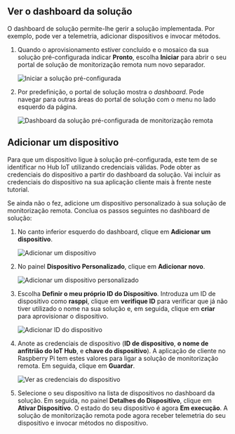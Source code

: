 ## <a name="view-the-solution-dashboard"></a>Ver o dashboard da solução

O dashboard de solução permite-lhe gerir a solução implementada. Por exemplo, pode ver a telemetria, adicionar dispositivos e invocar métodos.

1. Quando o aprovisionamento estiver concluído e o mosaico da sua solução pré-configurada indicar **Pronto**, escolha **Iniciar** para abrir o seu portal de solução de monitorização remota num novo separador.

    ![Iniciar a solução pré-configurada][img-launch-solution]

1. Por predefinição, o portal de solução mostra o *dashboard*. Pode navegar para outras áreas do portal de solução com o menu no lado esquerdo da página.

    ![Dashboard da solução pré-configurada de monitorização remota][img-menu]

## <a name="add-a-device"></a>Adicionar um dispositivo

Para que um dispositivo ligue à solução pré-configurada, este tem de se identificar no Hub IoT utilizando credenciais válidas. Pode obter as credenciais do dispositivo a partir do dashboard da solução. Vai incluir as credenciais do dispositivo na sua aplicação cliente mais à frente neste tutorial.

Se ainda não o fez, adicione um dispositivo personalizado à sua solução de monitorização remota. Conclua os passos seguintes no dashboard de solução:

1. No canto inferior esquerdo do dashboard, clique em **Adicionar um dispositivo**.

   ![Adicionar um dispositivo][1]

1. No painel **Dispositivo Personalizado**, clique em **Adicionar novo**.

   ![Adicionar um dispositivo personalizado][2]

1. Escolha **Definir o meu próprio ID do Dispositivo**. Introduza um ID de dispositivo como **rasppi**, clique em **verifique ID** para verificar que já não tiver utilizado o nome na sua solução e, em seguida, clique em **criar** para aprovisionar o dispositivo.

   ![Adicionar ID do dispositivo][3]

1. Anote as credenciais de dispositivo (**ID de dispositivo**, **o nome de anfitrião do IoT Hub**, e **chave do dispositivo**). A aplicação de cliente no Raspberry Pi tem estes valores para ligar a solução de monitorização remota. Em seguida, clique em **Guardar**.

    ![Ver as credenciais do dispositivo][4]

1. Selecione o seu dispositivo na lista de dispositivos no dashboard da solução. Em seguida, no painel **Detalhes do Dispositivo**, clique em **Ativar Dispositivo**. O estado do seu dispositivo é agora **Em execução**. A solução de monitorização remota pode agora receber telemetria do seu dispositivo e invocar métodos no dispositivo.

[img-launch-solution]: media/iot-suite-v1-raspberry-pi-kit-view-solution/launch.png
[img-menu]: media/iot-suite-v1-raspberry-pi-kit-view-solution/menu.png
[1]: media/iot-suite-v1-raspberry-pi-kit-view-solution/suite0.png
[2]: media/iot-suite-v1-raspberry-pi-kit-view-solution/suite1.png
[3]: media/iot-suite-v1-raspberry-pi-kit-view-solution/suite2.png
[4]: media/iot-suite-v1-raspberry-pi-kit-view-solution/suite3.png